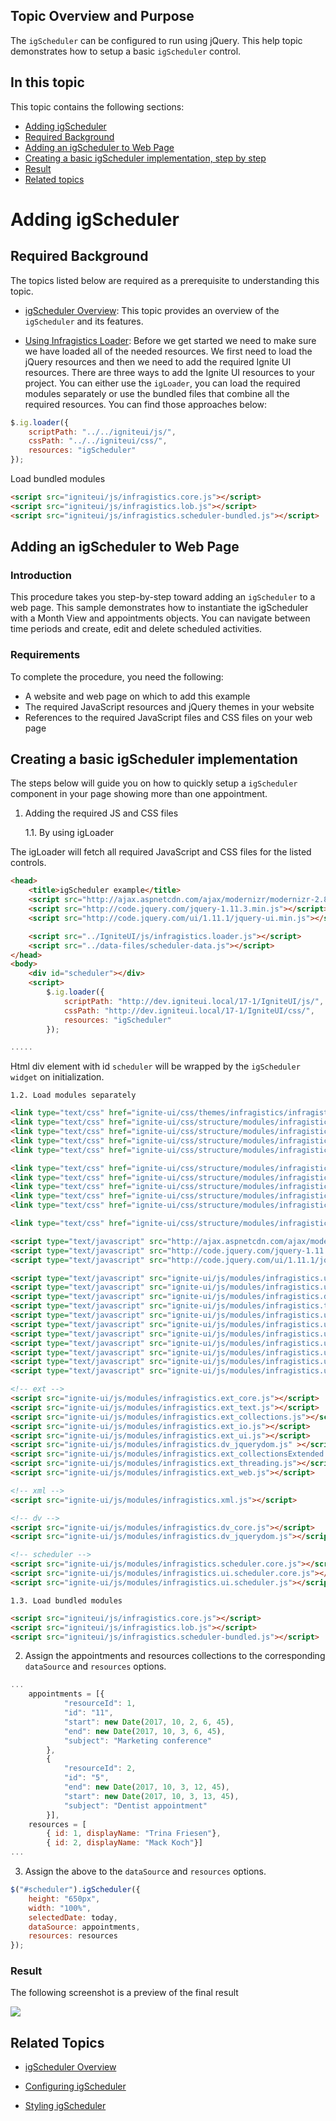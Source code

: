 <!--
|metadata|
{
    "fileName": "igscheduler-adding-igscheduler",
    "controlName": "igScheduler",
    "tags": ["Getting Started","How Do I"]
}
|metadata|
-->
## Topic Overview and Purpose

The `igScheduler` can be configured to run using jQuery. This help topic demonstrates how to setup a basic `igScheduler` control.

## In this topic

This topic contains the following sections:

- [Adding igScheduler](#adding)
- [Required Background](#background)
- [Adding an igScheduler to Web Page](#webpage)
- [Creating a basic igScheduler implementation, step by step](#basic-implementation)
- [Result](#result)
- [Related topics](#related)

# <a id="adding"></a>Adding igScheduler

## <a id="background"></a>Required Background

The topics listed below are required as a prerequisite to understanding this topic.

- [igScheduler Overview](igScheduler-Overview.html): This topic provides an overview of the `igScheduler` and its features.

- [Using Infragistics Loader](Using-Infragistics-Loader.html):
Before we get started we need to make sure we have loaded all of the needed resources. We first need to load the jQuery resources and then we need to add the required Ignite UI resources. There are three ways to add the Ignite UI resources to your project. You can either use the `igLoader`, you can load the required modules separately or use the bundled files that combine all the required resources. You can find those approaches below:

```js
$.ig.loader({
    scriptPath: "../../igniteui/js/",
    cssPath: "../../igniteui/css/",
    resources: "igScheduler"
});
```

Load bundled modules
```html
<script src="igniteui/js/infragistics.core.js"></script>
<script src="igniteui/js/infragistics.lob.js"></script>
<script src="igniteui/js/infragistics.scheduler-bundled.js"></script>
```

## <a id="webpage"></a>Adding an igScheduler to Web Page

### Introduction

This procedure takes you step-by-step toward adding an `igScheduler` to a web page. This sample demonstrates how to instantiate the igScheduler with a Month View and appointments objects. You can navigate between time periods and create, edit and delete scheduled activities.


### Requirements

To complete the procedure, you need the following:

-   A website and web page on which to add this example
-   The required JavaScript resources and jQuery themes in your website
-   References to the required JavaScript files and CSS files on your web page

## <a id="basic-implementation"></a>Creating a basic igScheduler implementation
The steps below will guide you on how to quickly setup a `igScheduler` component in your page showing more than one appointment.

1. Adding the required JS and CSS files

    1.1. By using igLoader

The igLoader will fetch all required JavaScript and CSS files for the listed controls.

```html
<head>
    <title>igScheduler example</title>
    <script src="http://ajax.aspnetcdn.com/ajax/modernizr/modernizr-2.8.3.js"></script>
    <script src="http://code.jquery.com/jquery-1.11.3.min.js"></script>
    <script src="http://code.jquery.com/ui/1.11.1/jquery-ui.min.js"></script>

    <script src="../IgniteUI/js/infragistics.loader.js"></script>
    <script src="../data-files/scheduler-data.js"></script>
</head>
<body>
    <div id="scheduler"></div>
    <script>
        $.ig.loader({
            scriptPath: "http://dev.igniteui.local/17-1/IgniteUI/js/",
            cssPath: "http://dev.igniteui.local/17-1/IgniteUI/css/",
            resources: "igScheduler"
        });

.....
```

Html div element with id `scheduler` will be wrapped by the `igScheduler widget` on initialization.

    1.2. Load modules separately

```html
<link type="text/css" href="ignite-ui/css/themes/infragistics/infragistics.theme.css" rel="stylesheet" />
<link type="text/css" href="ignite-ui/css/structure/modules/infragistics.ui.shared.css" rel="stylesheet" />
<link type="text/css" href="ignite-ui/css/structure/modules/infragistics.ui.editors.css" rel="stylesheet" />
<link type="text/css" href="ignite-ui/css/structure/modules/infragistics.ui.popover.css" rel="stylesheet" />
<link type="text/css" href="ignite-ui/css/structure/modules/infragistics.ui.notifier.css" rel="stylesheet" />

<link type="text/css" href="ignite-ui/css/structure/modules/infragistics.ui.toolbarbutton.css" rel="stylesheet" />
<link type="text/css" href="ignite-ui/css/structure/modules/infragistics.ui.splitbutton.css" rel="stylesheet" />
<link type="text/css" href="ignite-ui/css/structure/modules/infragistics.ui.colorpicker.css" rel="stylesheet" />
<link type="text/css" href="ignite-ui/css/structure/modules/infragistics.ui.combo.css" rel="stylesheet" />
<link type="text/css" href="ignite-ui/css/structure/modules/infragistics.ui.scroll.css" rel="stylesheet" />

<link type="text/css" href="ignite-ui/css/structure/modules/infragistics.ui.scheduler.css" rel="stylesheet" />

<script type="text/javascript" src="http://ajax.aspnetcdn.com/ajax/modernizr/modernizr-2.8.3.js"></script>
<script type="text/javascript" src="http://code.jquery.com/jquery-1.11.3.js"></script>
<script type="text/javascript" src="http://code.jquery.com/ui/1.11.1/jquery-ui.js"></script>

<script type="text/javascript" src="ignite-ui/js/modules/infragistics.util.js"></script>
<script type="text/javascript" src="ignite-ui/js/modules/infragistics.util.jquery.js"></script>
<script type="text/javascript" src="ignite-ui/js/modules/infragistics.datasource.js"></script>
<script type="text/javascript" src="ignite-ui/js/modules/infragistics.templating.js"></script>
<script type="text/javascript" src="ignite-ui/js/modules/infragistics.ui.scroll.js"></script>
<script type="text/javascript" src="ignite-ui/js/modules/infragistics.ui.shared.js"></script>
<script type="text/javascript" src="ignite-ui/js/modules/infragistics.ui.popover.js"></script>
<script type="text/javascript" src="ignite-ui/js/modules/infragistics.ui.notifier.js"></script>
<script type="text/javascript" src="ignite-ui/js/modules/infragistics.ui.validator.js"></script>
<script type="text/javascript" src="ignite-ui/js/modules/infragistics.ui.combo.js"></script>
<script type="text/javascript" src="ignite-ui/js/modules/infragistics.ui.editors.js"></script>

<!-- ext -->
<script src="ignite-ui/js/modules/infragistics.ext_core.js"></script>
<script src="ignite-ui/js/modules/infragistics.ext_text.js"></script>
<script src="ignite-ui/js/modules/infragistics.ext_collections.js"></script>
<script src="ignite-ui/js/modules/infragistics.ext_io.js"></script>
<script src="ignite-ui/js/modules/infragistics.ext_ui.js"></script>
<script src="ignite-ui/js/modules/infragistics.dv_jquerydom.js" ></script>
<script src="ignite-ui/js/modules/infragistics.ext_collectionsExtended.js"></script>
<script src="ignite-ui/js/modules/infragistics.ext_threading.js"></script>
<script src="ignite-ui/js/modules/infragistics.ext_web.js"></script>

<!-- xml -->
<script src="ignite-ui/js/modules/infragistics.xml.js"></script>

<!-- dv -->
<script src="ignite-ui/js/modules/infragistics.dv_core.js"></script>
<script src="ignite-ui/js/modules/infragistics.dv_jquerydom.js"></script>

<!-- scheduler -->
<script src="ignite-ui/js/modules/infragistics.scheduler.core.js"></script>
<script src="ignite-ui/js/modules/infragistics.ui.scheduler.core.js"></script>
<script src="ignite-ui/js/modules/infragistics.ui.scheduler.js"></script>
```

    1.3. Load bundled modules
    
```html
<script src="igniteui/js/infragistics.core.js"></script>
<script src="igniteui/js/infragistics.lob.js"></script>
<script src="igniteui/js/infragistics.scheduler-bundled.js"></script>
```

2. Assign the appointments and resources collections to the corresponding `dataSource` and `resources` options.

```javascript
...
    appointments = [{
            "resourceId": 1,
            "id": "11",
            "start": new Date(2017, 10, 2, 6, 45),
            "end": new Date(2017, 10, 3, 6, 45),
            "subject": "Marketing conference"
        },
        {
            "resourceId": 2,
            "id": "5",
            "end": new Date(2017, 10, 3, 12, 45),
            "start": new Date(2017, 10, 3, 13, 45),
            "subject": "Dentist appointment"
        }],
    resources = [
        { id: 1, displayName: "Trina Friesen"},
        { id: 2, displayName: "Mack Koch"}]
...
```
3. Assign the above to the `dataSource` and `resources` options.

```javascript
$("#scheduler").igScheduler({
    height: "650px",
    width: "100%",
    selectedDate: today,
    dataSource: appointments,
    resources: resources
});
```

### <a id="result"></a>Result

The following screenshot is a preview of the final result

![](images/scheduler.png)

## <a id="related"></a>Related Topics

-   [igScheduler Overview](igScheduler-Overview.html)

-	[Configuring igScheduler](igscheduler-Configuring.html)

-	[Styling igScheduler](igscheduler-Using-Themes.html)